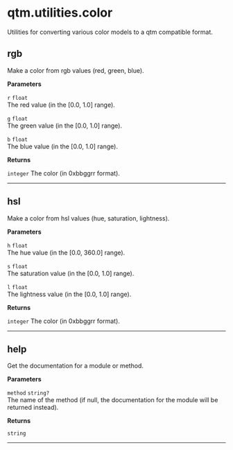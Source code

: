 # qtm.utilities.color

Utilities for converting various color models to a qtm compatible format.

## rgb

Make a color from rgb values (red, green, blue).

**Parameters**

`r` `float`<br/>
The red value (in the [0.0, 1.0] range).

`g` `float`<br/>
The green value (in the [0.0, 1.0] range).

`b` `float`<br/>
The blue value (in the [0.0, 1.0] range).


**Returns**

`integer` The color (in 0xbbggrr format).


---
## hsl

Make a color from hsl values (hue, saturation, lightness).

**Parameters**

`h` `float`<br/>
The hue value (in the [0.0, 360.0] range).

`s` `float`<br/>
The saturation value (in the [0.0, 1.0] range).

`l` `float`<br/>
The lightness value (in the [0.0, 1.0] range).


**Returns**

`integer` The color (in 0xbbggrr format).


---
## help

Get the documentation for a module or method.

**Parameters**

`method` `string?`<br/>
The name of the method (if null, the documentation for the module will be returned instead).


**Returns**

`string` 


---
